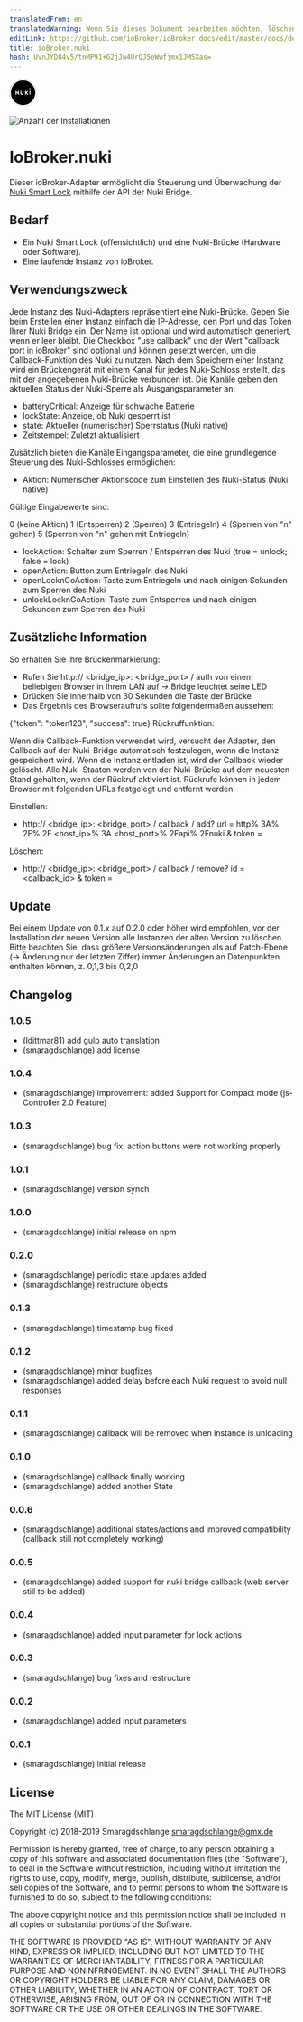 ```yaml
---
translatedFrom: en
translatedWarning: Wenn Sie dieses Dokument bearbeiten möchten, löschen Sie bitte das Feld "translationsFrom". Andernfalls wird dieses Dokument automatisch erneut übersetzt
editLink: https://github.com/ioBroker/ioBroker.docs/edit/master/docs/de/adapterref/iobroker.nuki/README.md
title: ioBroker.nuki
hash: UvnJYD84v5/tnMP91+G2jJw4UrQJ5eWwfjmx1JMSXas=
---
```

![Logo](../../../en/adapterref/iobroker.nuki/admin/nuki-logo.png)

![Anzahl der Installationen](http://iobroker.live/badges/nuki-stable.svg)

# IoBroker.nuki
Dieser ioBroker-Adapter ermöglicht die Steuerung und Überwachung der [Nuki Smart Lock](https://nuki.io/de/) mithilfe der API der Nuki Bridge.

## Bedarf
* Ein Nuki Smart Lock (offensichtlich) und eine Nuki-Brücke (Hardware oder Software).
* Eine laufende Instanz von ioBroker.

## Verwendungszweck
Jede Instanz des Nuki-Adapters repräsentiert eine Nuki-Brücke. Geben Sie beim Erstellen einer Instanz einfach die IP-Adresse, den Port und das Token Ihrer Nuki Bridge ein. Der Name ist optional und wird automatisch generiert, wenn er leer bleibt. Die Checkbox "use callback" und der Wert "callback port in ioBroker" sind optional und können gesetzt werden, um die Callback-Funktion des Nuki zu nutzen. Nach dem Speichern einer Instanz wird ein Brückengerät mit einem Kanal für jedes Nuki-Schloss erstellt, das mit der angegebenen Nuki-Brücke verbunden ist. Die Kanäle geben den aktuellen Status der Nuki-Sperre als Ausgangsparameter an:

* batteryCritical: Anzeige für schwache Batterie
* lockState: Anzeige, ob Nuki gesperrt ist
* state: Aktueller (numerischer) Sperrstatus (Nuki native)
* Zeitstempel: Zuletzt aktualisiert

Zusätzlich bieten die Kanäle Eingangsparameter, die eine grundlegende Steuerung des Nuki-Schlosses ermöglichen:

* Aktion: Numerischer Aktionscode zum Einstellen des Nuki-Status (Nuki native)

Gültige Eingabewerte sind:

0 (keine Aktion) 1 (Entsperren) 2 (Sperren) 3 (Entriegeln) 4 (Sperren von "n" gehen) 5 (Sperren von "n" gehen mit Entriegeln)

* lockAction: Schalter zum Sperren / Entsperren des Nuki (true = unlock; false = lock)
* openAction: Button zum Entriegeln des Nuki
* openLocknGoAction: Taste zum Entriegeln und nach einigen Sekunden zum Sperren des Nuki
* unlockLocknGoAction: Taste zum Entsperren und nach einigen Sekunden zum Sperren des Nuki

## Zusätzliche Information
So erhalten Sie Ihre Brückenmarkierung:

* Rufen Sie http:// <bridge_ip>: <bridge_port> / auth von einem beliebigen Browser in Ihrem LAN auf -> Bridge leuchtet seine LED
* Drücken Sie innerhalb von 30 Sekunden die Taste der Brücke
* Das Ergebnis des Browseraufrufs sollte folgendermaßen aussehen:

{"token": "token123", "success": true} Rückruffunktion:

Wenn die Callback-Funktion verwendet wird, versucht der Adapter, den Callback auf der Nuki-Bridge automatisch festzulegen, wenn die Instanz gespeichert wird. Wenn die Instanz entladen ist, wird der Callback wieder gelöscht. Alle Nuki-Staaten werden von der Nuki-Brücke auf dem neuesten Stand gehalten, wenn der Rückruf aktiviert ist.
Rückrufe können in jedem Browser mit folgenden URLs festgelegt und entfernt werden:

Einstellen:

* http:// <bridge_ip>: <bridge_port> / callback / add? url = http% 3A% 2F% 2F <host_ip>% 3A <host_port>% 2Fapi% 2Fnuki & token = <bridgeToken>

Löschen:

* http:// <bridge_ip>: <bridge_port> / callback / remove? id = <callback_id> & token = <bridgeToken>

## Update
Bei einem Update von 0.1.x auf 0.2.0 oder höher wird empfohlen, vor der Installation der neuen Version alle Instanzen der alten Version zu löschen. Bitte beachten Sie, dass größere Versionsänderungen als auf Patch-Ebene (-> Änderung nur der letzten Ziffer) immer Änderungen an Datenpunkten enthalten können, z. 0,1,3 bis 0,2,0

## Changelog

### 1.0.5
* (ldittmar81) add gulp auto translation
* (smaragdschlange) add license

### 1.0.4
* (smaragdschlange) improvement: added Support for Compact mode (js-Controller 2.0 Feature)

### 1.0.3
* (smaragdschlange) bug fix: action buttons were not working properly

### 1.0.1
* (smaragdschlange) version synch

### 1.0.0
* (smaragdschlange) initial release on npm

### 0.2.0
* (smaragdschlange) periodic state updates added
* (smaragdschlange) restructure objects

### 0.1.3
* (smaragdschlange) timestamp bug fixed

### 0.1.2
* (smaragdschlange) minor bugfixes
* (smaragdschlange) added delay before each Nuki request to avoid null responses

### 0.1.1
* (smaragdschlange) callback will be removed when instance is unloading

### 0.1.0
* (smaragdschlange) callback finally working
* (smaragdschlange) added another State

### 0.0.6
* (smaragdschlange) additional states/actions and improved compatibility (callback still not completely working)

### 0.0.5
* (smaragdschlange) added support for nuki bridge callback (web server still to be added)

### 0.0.4
* (smaragdschlange) added input parameter for lock actions

### 0.0.3
* (smaragdschlange) bug fixes and restructure

### 0.0.2
* (smaragdschlange) added input parameters

### 0.0.1
* (smaragdschlange) initial release

## License
The MIT License (MIT)

Copyright (c) 2018-2019 Smaragdschlange <smaragdschlange@gmx.de>

Permission is hereby granted, free of charge, to any person obtaining a copy
of this software and associated documentation files (the "Software"), to deal
in the Software without restriction, including without limitation the rights
to use, copy, modify, merge, publish, distribute, sublicense, and/or sell
copies of the Software, and to permit persons to whom the Software is
furnished to do so, subject to the following conditions:

The above copyright notice and this permission notice shall be included in
all copies or substantial portions of the Software.

THE SOFTWARE IS PROVIDED "AS IS", WITHOUT WARRANTY OF ANY KIND, EXPRESS OR
IMPLIED, INCLUDING BUT NOT LIMITED TO THE WARRANTIES OF MERCHANTABILITY,
FITNESS FOR A PARTICULAR PURPOSE AND NONINFRINGEMENT. IN NO EVENT SHALL THE
AUTHORS OR COPYRIGHT HOLDERS BE LIABLE FOR ANY CLAIM, DAMAGES OR OTHER
LIABILITY, WHETHER IN AN ACTION OF CONTRACT, TORT OR OTHERWISE, ARISING FROM,
OUT OF OR IN CONNECTION WITH THE SOFTWARE OR THE USE OR OTHER DEALINGS IN
THE SOFTWARE.